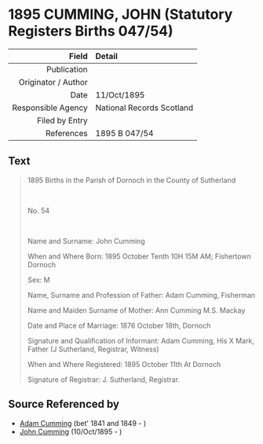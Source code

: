 ﻿---
layout: page
permalink: /sources/s77427643
---

# 1895 CUMMING, JOHN (Statutory Registers Births 047/54)

Field | Detail
---:|:---
Publication | 
Originator / Author | 
Date | 11/Oct/1895
Responsible Agency | National Records Scotland
Filed by Entry | 
References | 1895 B 047/54

## Text

> 1895 Births in the Parish of Dornoch in the County of Sutherland
>
> <br/>
>
> No. 54
>
> <br/>
>
> Name and Surname: John Cumming
>
> When and Where Born: 1895 October Tenth 10H 15M AM; Fishertown Dornoch
>
> Sex: M
>
> Name, Surname and Profession of Father: Adam Cumming, Fisherman
>
> Name and Maiden Surname of Mother: Ann Cumming M.S. Mackay
>
> Date and Place of Marriage: 1876 October 18th, Dornoch
>
> Signature and Qualification of Informant: Adam Cumming, His X Mark, Father (J Sutherland, Registrar, Witness)
>
> When and Where Registered: 1895 October 11th At Dornoch
>
> Signature of Registrar: J. Sutherland, Registrar.
>

## Source Referenced by

* [Adam Cumming](../people/@55409960@-adam-cumming-b1841~1849-d.md) (bet' 1841 and 1849 - )
* [John Cumming](../people/@7323242@-john-cumming-b1895-10-10-d.md) (10/Oct/1895 - )
